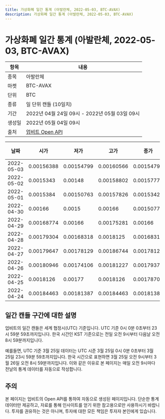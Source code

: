```yaml
---
title: 가상화폐 일간 통계 (아발란체, 2022-05-03, BTC-AVAX)
description: 가상화폐 일간 통계 (아발란체, 2022-05-03, BTC-AVAX)
---
```



가상화폐 일간 통계 (아발란체, 2022-05-03, BTC-AVAX)
===

|항목|내용|
|--|--|
|종목|아발란체|
|마켓|BTC-AVAX|
|단위|BTC|
|종류|일 단위 캔들 (10일치)|
|기간|2022년 04월 24일 09시 - 2022년 05월 03일 09시|
|생성일|2022년 05월 04일 09시|
|출처|[업비트 Open API](https://docs.upbit.com)|


|날짜|시가|저가|고가|종가|비고|
|--|--|--|--|--|--|
|2022-05-03|0.00156388|0.00154799|0.00160566|0.00154799|    |
|2022-05-02|0.0015343|0.00148|0.00158802|0.00157773|    |
|2022-05-01|0.0015384|0.00150763|0.00157826|0.00153425|    |
|2022-04-30|0.00166|0.0015|0.00166|0.00150776|    |
|2022-04-29|0.00168774|0.00166|0.00175281|0.00166|    |
|2022-04-28|0.00179304|0.00168318|0.0018125|0.00168318|    |
|2022-04-27|0.00179647|0.00178129|0.00186744|0.00178129|    |
|2022-04-26|0.00180946|0.00174106|0.00181227|0.00179375|    |
|2022-04-25|0.0018126|0.00177|0.0018126|0.00178701|    |
|2022-04-24|0.00184463|0.00181387|0.00184463|0.00181387|    |


일간 캔들 구간에 대한 설명
---


업비트의 일간 캔들은 세계 협정시(UTC) 기준입니다. 
UTC 기준 0시 0분 0초부터 23시 59분 59초까지입니다. 
한국 시간인 KST 기준으로는 전일 오전 9시부터 다음날 오전 8시 59분까지입니다. 


예를들면, UTC 기준 3월 25일 데이터는 UTC 시준 3월 25일 0시 0분 0초부터 3월 25일 23시 59분 59초까지입니다. 
한국 시간으로 표현하면 3월 25일 오전 9시부터 3월 26일 오전 8시 59분까지입니다. 
이와 같은 이유로 본 페이지는 매일 오전 9시마다 전날의 통계 데이터를 자동으로 작성합니다. 


주의
---


본 페이지는 업비트의 Open API를 통하여 자동으로 생성된 페이지입니다. 
단순한 통계 데이터만 제공하고, 자료를 통해 인사이트를 얻기 위한 참고용으로만 사용하시기 바랍니다. 
투자를 권유하는 것은 아니며, 투자에 대한 모든 책임은 투자자 본인에게 있습니다. 
